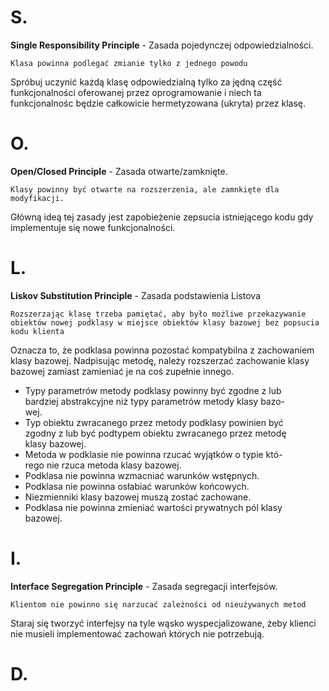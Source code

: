 # S.
**Single Responsibility Principle** - Zasada pojedynczej odpowiedzialności.

	Klasa powinna podlegać zmianie tylko z jednego powodu

Spróbuj uczynić każdą klasę odpowiedzialną tylko za jędną część funkcjonalności oferowanej przez oprogramowanie i niech ta funkcjonalnośc będzie całkowicie hermetyzowana (ukryta) przez klasę.

# O.
**Open/Closed Principle** - Zasada otwarte/zamknięte.

	Klasy powinny być otwarte na rozszerzenia, ale zamnkięte dla modyfikacji.

Główną ideą tej zasady jest zapobieżenie zepsucia istniejącego kodu gdy implementuje się nowe funkcjonalności.

# L.
**Liskov Substitution Principle** - Zasada podstawienia Listova

	Rozszerzając klasę trzeba pamiętać, aby było możliwe przekazywanie obiektów nowej podklasy w miejsce obiektów klasy bazowej bez popsucia kodu klienta

Oznacza to, że podklasa powinna pozostać kompatybilna z zachowaniem klasy bazowej. Nadpisując metodę, należy rozszerzać zachowanie klasy bazowej zamiast zamieniać je na coś zupełnie innego.

- Typy parametrów metody podklasy powinny być zgodne z lub  
bardziej abstrakcyjne niż typy parametrów metody klasy bazo-  
wej.
- Typ obiektu zwracanego przez metody podklasy powinien być  
zgodny z lub być podtypem obiektu zwracanego przez metodę  
klasy bazowej.
- Metoda w podklasie nie powinna rzucać wyjątków o typie któ-  
rego nie rzuca metoda klasy bazowej.
- Podklasa nie powinna wzmacniać warunków wstępnych.
- Podklasa nie powinna osłabiać warunków końcowych.
- Niezmienniki klasy bazowej muszą zostać zachowane.
- Podklasa nie powinna zmieniać wartości prywatnych pól klasy  
bazowej.

# I.
**Interface Segregation Principle** - Zasada segregacji interfejsów.

	Klientom nie powinno się narzucać zależności od nieużywanych metod

Staraj się tworzyć interfejsy na tyle wąsko wyspecjalizowane, żeby klienci nie musieli implementować zachowań których nie potrzebują.

# D.